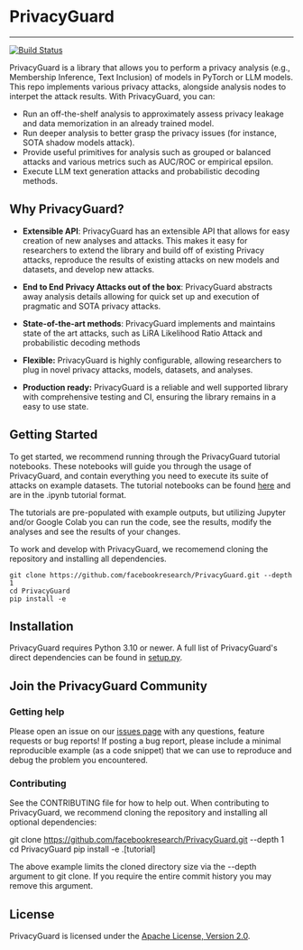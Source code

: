 # PrivacyGuard

<hr/>



[![Build Status](https://img.shields.io/badge/license-apache-green.svg)](LICENSE)

PrivacyGuard is a library that allows you to perform a privacy analysis (e.g., Membership Inference, Text Inclusion) of models in PyTorch or LLM models. This repo implements various privacy attacks, alongside analysis nodes to interpet the attack results. With PrivacyGuard, you can:

- Run an off-the-shelf analysis to approximately assess privacy leakage and data memorization in an already trained model.
- Run deeper analysis to better grasp the privacy issues (for instance, SOTA shadow models attack).
- Provide useful primitives for analysis such as grouped or balanced attacks and various metrics such as AUC/ROC or empirical epsilon.
- Execute LLM text generation attacks and probabilistic decoding methods.

## Why PrivacyGuard?

- **Extensible API**: PrivacyGuard has an extensible API that allows for easy creation
  of new analyses and attacks. This makes it easy for researchers to extend the library
  and build off of existing Privacy attacks, reproduce the results of existing attacks on new
  models and datasets, and develop new attacks.

- **End to End Privacy Attacks out of the box**: PrivacyGuard abstracts away analysis details
  allowing for quick set up and execution of pragmatic and SOTA privacy attacks.

- **State-of-the-art methods**: PrivacyGuard implements and maintains state of the art attacks, such as
  LiRA Likelihood Ratio Attack and probabilistic decoding methods

- **Flexible:** PrivacyGuard is highly configurable, allowing researchers to plug in novel
  privacy attacks, models, datasets, and analyses.

- **Production ready:** PrivacyGuard is a reliable and well supported library with comprehensive testing
  and CI, ensuring the library remains in a easy to use state.

## Getting Started

To get started, we recommend running through the PrivacyGuard tutorial notebooks. These notebooks will guide you through the usage of PrivacyGuard, and contain everything you need to execute its suite of attacks on example datasets. The tutorial notebooks can be found [here](https://github.com/facebookresearch/PrivacyGuard/tree/main/tutorial_notebooks) and are in the .ipynb tutorial format.

The tutorials are pre-populated with example outputs, but utilizing Jupyter and/or Google Colab you can run the code, see the
results, modify the analyses and see the results of your changes.


To work and develop with PrivacyGuard, we recomemend cloning the repository and installing all dependencies.

```
git clone https://github.com/facebookresearch/PrivacyGuard.git --depth 1
cd PrivacyGuard
pip install -e
```


## Installation

PrivacyGuard requires Python 3.10 or newer. A full list of PrivacyGuard's direct dependencies can be
found in [setup.py](https://github.com/facebookresearch/PrivacyGuard/blob/main/pyproject.toml).


## Join the PrivacyGuard Community

### Getting help

Please open an issue on our [issues page](https://github.com/facebookresearch/PrivacyGuard/issues)
with any questions, feature requests or bug reports! If posting a bug report,
please include a minimal reproducible example (as a code snippet) that we can
use to reproduce and debug the problem you encountered.


### Contributing

See the CONTRIBUTING file for how to help out.
When contributing to PrivacyGuard, we recommend cloning the repository and installing all optional dependencies:

git clone https://github.com/facebookresearch/PrivacyGuard.git --depth 1
cd PrivacyGuard
pip install -e .[tutorial]

The above example limits the cloned directory size via the --depth argument to git clone. If you require the entire commit history you may remove this argument.


## License

PrivacyGuard is licensed under the [Apache License, Version 2.0](./LICENSE).
